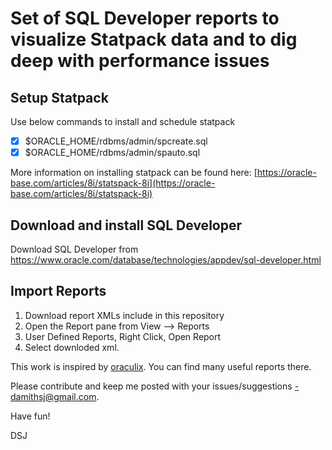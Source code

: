 # Set of SQL Developer reports to visualize Statpack data and to dig deep with performance issues

## Setup Statpack
Use below commands to install and schedule statpack

- [x] $ORACLE_HOME/rdbms/admin/spcreate.sql
- [x] $ORACLE_HOME/rdbms/admin/spauto.sql

More information on installing statpack can be found here: [https://oracle-base.com/articles/8i/statspack-8i](https://oracle-base.com/articles/8i/statspack-8i)

## Download and install SQL Developer
Download SQL Developer from https://www.oracle.com/database/technologies/appdev/sql-developer.html

## Import Reports
1. Download report XMLs include in this repository
2. Open the Report pane from View --> Reports
3. User Defined Reports, Right Click, Open Report
4. Select downloded xml.


This work is inspired by [oraculix](https://github.com/oraculix/sql-developer-tools/tree/master/reports). You can find many useful reports there.

Please contribute and keep me posted with your issues/suggestions -damithsj@gmail.com.

Have fun!

DSJ
